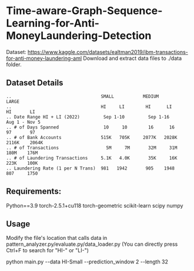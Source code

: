 # Time-aware-Graph-Sequence-Learning-for-Anti-MoneyLaundering-Detection


Dataset: https://www.kaggle.com/datasets/ealtman2019/ibm-transactions-for-anti-money-laundering-aml
Download and extract data files to ./data folder.
    
## Dataset Details
```
..                                  SMALL           MEDIUM           LARGE
..                                  HI     LI        HI      LI       HI       LI
.. Date Range HI + LI (2022)         Sep 1-10         Sep 1-16        Aug 1 - Nov 5
.. # of Days Spanned                 10     10        16      16       97       97
.. # of Bank Accounts               515K   705K     2077K   2028K    2116K    2064K
.. # of Transactions                  5M     7M       32M     31M      180M    176M
.. # of Laundering Transactions     5.1K   4.0K       35K     16K      223K    100K
.. Laundering Rate (1 per N Trans)  981   1942       905    1948       807     1750
```
## Requirements:
Python==3.9
torch-2.5.1+cu118
torch-geometric
scikit-learn
scipy
numpy

## Usage
Modify the file's location that calls data in pattern_analyzer.py/evaluate.py/data_loader.py 
(You can directly press Ctrl+F to search for "HI-" or "LI-")

python main.py --data HI-Small --prediction_window 2 --length 32


